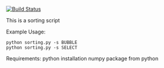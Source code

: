 [![Build Status](http://ec2-54-191-6-123.us-west-2.compute.amazonaws.com:8080/buildStatus/icon?job=sorting)](http://ec2-54-191-6-123.us-west-2.compute.amazonaws.com:8080/job/sorting/)

This is a sorting script

Example Usage:

	python sorting.py -s BUBBLE
	python sorting.py -s SELECT

Requirements:
	python installation
	numpy package from python
